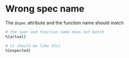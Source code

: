 # Wrong spec name

[comment]: # (requires 2 params:)
[comment]: # (- expected: the corrected spec name)
[comment]: # (- actual: The incorrect order that the student used)

The `@spec` attribute and the function name should match

```elixir
# the spec and function name does not match
%{actual}

# it should be like this
%{expected}
```
